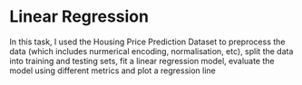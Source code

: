 # Linear Regression
In this task, I used the Housing Price Prediction Dataset to preprocess the data (which includes nurmerical encoding, normalisation, etc), split the data into training and testing sets, fit a linear regression model, evaluate the model using different metrics and plot a regression line 
